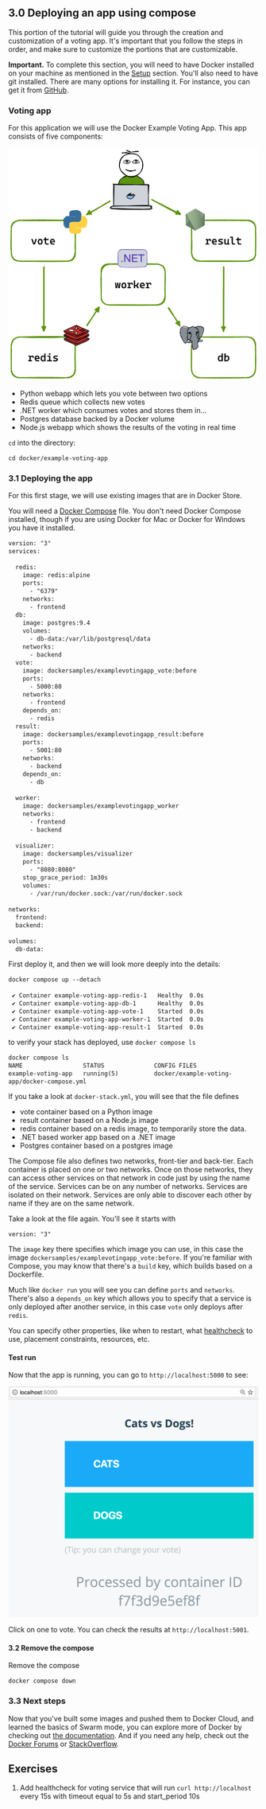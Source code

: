 ## 3.0 Deploying an app using compose 
This portion of the tutorial will guide you through the creation and customization of a voting app. It's important that you follow the steps in order, and make sure to customize the portions that are customizable.

**Important.**
To complete this section, you will need to have Docker installed on your machine as mentioned in the [Setup](./setup.md) section. You'll also need to have git installed. There are many options for installing it. For instance, you can get it from [GitHub](https://help.github.com/articles/set-up-git/).

### Voting app
For this application we will use the Docker Example Voting App. This app consists of five components:


![Architecture diagram](../../example-voting-app/architecture.excalidraw.png)

* Python webapp which lets you vote between two options
* Redis queue which collects new votes
* .NET worker which consumes votes and stores them in…
* Postgres database backed by a Docker volume
* Node.js webapp which shows the results of the voting in real time

`cd` into the directory:

```
cd docker/example-voting-app
```

### 3.1 Deploying the app
For this first stage, we will use existing images that are in Docker Store.

You will need a [Docker Compose](https://docs.docker.com/compose) file. You don't need Docker Compose installed, though if you are using Docker for Mac or Docker for Windows you have it installed.

```
version: "3"
services:

  redis:
    image: redis:alpine
    ports:
      - "6379"
    networks:
      - frontend
  db:
    image: postgres:9.4
    volumes:
      - db-data:/var/lib/postgresql/data
    networks:
      - backend
  vote:
    image: dockersamples/examplevotingapp_vote:before
    ports:
      - 5000:80
    networks:
      - frontend
    depends_on:
      - redis
  result:
    image: dockersamples/examplevotingapp_result:before
    ports:
      - 5001:80
    networks:
      - backend
    depends_on:
      - db

  worker:
    image: dockersamples/examplevotingapp_worker
    networks:
      - frontend
      - backend

  visualizer:
    image: dockersamples/visualizer
    ports:
      - "8080:8080"
    stop_grace_period: 1m30s
    volumes:
      - /var/run/docker.sock:/var/run/docker.sock

networks:
  frontend:
  backend:

volumes:
  db-data:
```

First deploy it, and then we will look more deeply into the details:

```
docker compose up --detach

 ✔ Container example-voting-app-redis-1   Healthy  0.0s 
 ✔ Container example-voting-app-db-1      Healthy  0.0s 
 ✔ Container example-voting-app-vote-1    Started  0.0s 
 ✔ Container example-voting-app-worker-1  Started  0.0s 
 ✔ Container example-voting-app-result-1  Started  0.0s   
```
to verify your stack has deployed, use `docker compose ls`
```
docker compose ls
NAME                 STATUS              CONFIG FILES
example-voting-app   running(5)          docker/example-voting-app/docker-compose.yml
```

If you take a look at `docker-stack.yml`, you will see that the file defines

* vote container based on a Python image
* result container based on a Node.js image
* redis container based on a redis image, to temporarily store the data.
* .NET based worker app based on a .NET image
* Postgres container based on a postgres image

The Compose file also defines two networks, front-tier and back-tier. Each container is placed on one or two networks. Once on those networks, they can access other services on that network in code just by using the name of the service. Services can be on any number of networks. Services are isolated on their network. Services are only able to discover each other by name if they are on the same network.

Take a look at the file again. You'll see it starts with

```
version: "3"
```


The `image` key there specifies which image you can use, in this case the image `dockersamples/examplevotingapp_vote:before`. If you're familiar with Compose, you may know that there's a `build` key, which builds based on a Dockerfile.

Much like `docker run` you will see you can define `ports` and `networks`. There's also a `depends_on` key which allows you to specify that a service is only deployed after another service, in this case `vote` only deploys after `redis`.

You can specify other properties, like when to restart, what [healthcheck](https://docs.docker.com/engine/reference/builder/#healthcheck) to use, placement constraints, resources, etc.

#### Test run

Now that the app is running, you can go to `http://localhost:5000` to see:

<img src="../images/vote.png" title="vote">

Click on one to vote. You can check the results at `http://localhost:5001`.

#### 3.2 Remove the compose

Remove the compose

```
docker compose down
```

### 3.3 Next steps
Now that you've built some images and pushed them to Docker Cloud, and learned the basics of Swarm mode, you can explore more of Docker by checking out [the documentation](https://docs.docker.com). And if you need any help, check out the [Docker Forums](https://forums.docker.com) or [StackOverflow](https://stackoverflow.com/tags/docker/).

## Exercises
1. Add healthcheck for voting service that will run `curl http://localhost` every 15s with timeout equal to 5s and start_period 10s
